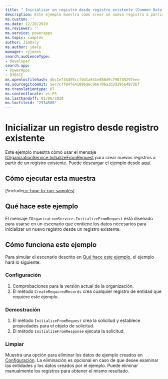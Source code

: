 ```yaml
---
title: " Inicializar un registro desde registro existente (Common Data Service) | Microsoft Docs"
description: Este ejemplo muestra cómo crear un nuevo registro a partir de un registro existente.
ms.custom: ''
ms.date: 12/20/2019
ms.reviewer: ''
ms.service: powerapps
ms.topic: samples
author: JimDaly
ms.author: jdaly
manager: ryjones
search.audienceType:
- developer
search.app:
- PowerApps
- D365CE
ms.openlocfilehash: dbc1e734459ccfdd1a541e850d9c798f45297eee
ms.sourcegitcommit: 5ec7c7f04fe41896dec966706a3b3d295648726f
ms.translationtype: HT
ms.contentlocale: es-ES
ms.lasthandoff: 01/06/2020
ms.locfileid: "2934580"
---
```

# <a name="initailize-a-record-from-existing-record"></a>Inicializar un registro desde registro existente

Este ejemplo muestra cómo usar el mensaje [IOrganizationService.InitializeFromRequest](https://docs.microsoft.com/dotnet/api/microsoft.crm.sdk.messages.initializefromrequest?view=dynamics-general-ce-9) para crear nuevos registros a partir de un registro existente. Puede descargar el ejemplo desde [aquí](https://github.com/microsoft/PowerApps-Samples/tree/master/cds/orgsvc/C%23/InitializeRecordFromExisting).

## <a name="how-to-run-this-sample"></a>Cómo ejecutar esta muestra

[!include[cc-how-to-run-samples](../../includes/cc-how-to-run-samples.md)]

## <a name="what-this-sample-does"></a>Qué hace este ejemplo

El mensaje `IOrganizationService.InitializeFromRequest` está diseñado para usarse en un escenario que contiene los datos necesarios para inicializar un nuevo registro desde un registro existente.

## <a name="how-this-sample-works"></a>Cómo funciona este ejemplo

Para simular el escenario descrito en [Qué hace este ejemplo](#what-this-sample-does), el ejemplo hará lo siguiente:

### <a name="setup"></a>Configuración

1. Comprobaciones para la versión actual de la organización.
2. El método `CreateRequiredRecords` crea cualquier registro de entidad que requiere este ejemplo.


### <a name="demonstrate"></a>Demostración

1. El método `InitializeFromRequest` crea la solicitud y establece propiedades para el objeto de solicitud. 
2. El método `InitializeFromResponse` ejecuta la solicitud.


### <a name="clean-up"></a>Limpiar

Muestra una opción para eliminar los datos de ejemplo creados en [Configuración](#setup). La eliminación es opcional en caso de que desee examinar las entidades y los datos creados por el ejemplo. Puede eliminar manualmente los registros para obtener el mismo resultado.

